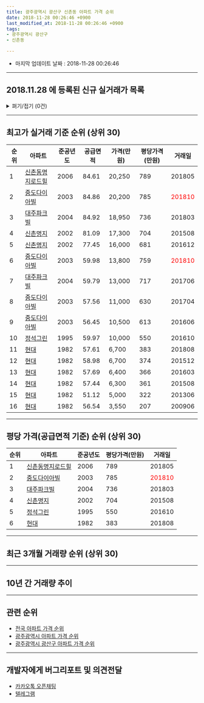 ```yaml
---
title: 광주광역시 광산구 신촌동 아파트 가격 순위
date: 2018-11-28 00:26:46 +0900
last_modified_at: 2018-11-28 00:26:46 +0900
tags:
- 광주광역시 광산구
- 신촌동

---
```


* 마지막 업데이트 날짜 : 2018-11-28 00:26:46

---

## 2018.11.28 에 등록된 신규 실거래가 목록

<details>
<summary>펴기/접기 (0건)</summary>
<div markdown="1">

|아파트|준공년도|공급면적|가격(만원)|평당가격(만원)|거래일|
|---|---|---|---|---|---|
|없음||||||


</div>
</details>

---

## 최고가 실거래 기준 순위 (상위 30)


|순위|아파트|준공년도|공급면적|가격(만원)|평당가격(만원)|거래일|
|---|---|---|---|---|---|---|
|1|[신촌동명지로드힐](https://search.naver.com/search.naver?query=%EA%B4%91%EC%A3%BC%EA%B4%91%EC%97%AD%EC%8B%9C+%EA%B4%91%EC%82%B0%EA%B5%AC+%EC%8B%A0%EC%B4%8C%EB%8F%99+%EC%8B%A0%EC%B4%8C%EB%8F%99%EB%AA%85%EC%A7%80%EB%A1%9C%EB%93%9C%ED%9E%90)|2006|84.61|20,250|789|201805|
|2|[중도다이아빌](https://search.naver.com/search.naver?query=%EA%B4%91%EC%A3%BC%EA%B4%91%EC%97%AD%EC%8B%9C+%EA%B4%91%EC%82%B0%EA%B5%AC+%EC%8B%A0%EC%B4%8C%EB%8F%99+%EC%A4%91%EB%8F%84%EB%8B%A4%EC%9D%B4%EC%95%84%EB%B9%8C)|2003|84.86|20,200|785|<span style="color:red">201810</span>|
|3|[대주파크빌](https://search.naver.com/search.naver?query=%EA%B4%91%EC%A3%BC%EA%B4%91%EC%97%AD%EC%8B%9C+%EA%B4%91%EC%82%B0%EA%B5%AC+%EC%8B%A0%EC%B4%8C%EB%8F%99+%EB%8C%80%EC%A3%BC%ED%8C%8C%ED%81%AC%EB%B9%8C)|2004|84.92|18,950|736|201803|
|4|[신촌명지](https://search.naver.com/search.naver?query=%EA%B4%91%EC%A3%BC%EA%B4%91%EC%97%AD%EC%8B%9C+%EA%B4%91%EC%82%B0%EA%B5%AC+%EC%8B%A0%EC%B4%8C%EB%8F%99+%EC%8B%A0%EC%B4%8C%EB%AA%85%EC%A7%80)|2002|81.09|17,300|704|201508|
|5|[신촌명지](https://search.naver.com/search.naver?query=%EA%B4%91%EC%A3%BC%EA%B4%91%EC%97%AD%EC%8B%9C+%EA%B4%91%EC%82%B0%EA%B5%AC+%EC%8B%A0%EC%B4%8C%EB%8F%99+%EC%8B%A0%EC%B4%8C%EB%AA%85%EC%A7%80)|2002|77.45|16,000|681|201612|
|6|[중도다이아빌](https://search.naver.com/search.naver?query=%EA%B4%91%EC%A3%BC%EA%B4%91%EC%97%AD%EC%8B%9C+%EA%B4%91%EC%82%B0%EA%B5%AC+%EC%8B%A0%EC%B4%8C%EB%8F%99+%EC%A4%91%EB%8F%84%EB%8B%A4%EC%9D%B4%EC%95%84%EB%B9%8C)|2003|59.98|13,800|759|<span style="color:red">201810</span>|
|7|[대주파크빌](https://search.naver.com/search.naver?query=%EA%B4%91%EC%A3%BC%EA%B4%91%EC%97%AD%EC%8B%9C+%EA%B4%91%EC%82%B0%EA%B5%AC+%EC%8B%A0%EC%B4%8C%EB%8F%99+%EB%8C%80%EC%A3%BC%ED%8C%8C%ED%81%AC%EB%B9%8C)|2004|59.79|13,000|717|201706|
|8|[중도다이아빌](https://search.naver.com/search.naver?query=%EA%B4%91%EC%A3%BC%EA%B4%91%EC%97%AD%EC%8B%9C+%EA%B4%91%EC%82%B0%EA%B5%AC+%EC%8B%A0%EC%B4%8C%EB%8F%99+%EC%A4%91%EB%8F%84%EB%8B%A4%EC%9D%B4%EC%95%84%EB%B9%8C)|2003|57.56|11,000|630|201704|
|9|[중도다이아빌](https://search.naver.com/search.naver?query=%EA%B4%91%EC%A3%BC%EA%B4%91%EC%97%AD%EC%8B%9C+%EA%B4%91%EC%82%B0%EA%B5%AC+%EC%8B%A0%EC%B4%8C%EB%8F%99+%EC%A4%91%EB%8F%84%EB%8B%A4%EC%9D%B4%EC%95%84%EB%B9%8C)|2003|56.45|10,500|613|201606|
|10|[정석그린](https://search.naver.com/search.naver?query=%EA%B4%91%EC%A3%BC%EA%B4%91%EC%97%AD%EC%8B%9C+%EA%B4%91%EC%82%B0%EA%B5%AC+%EC%8B%A0%EC%B4%8C%EB%8F%99+%EC%A0%95%EC%84%9D%EA%B7%B8%EB%A6%B0)|1995|59.97|10,000|550|201610|
|11|[현대](https://search.naver.com/search.naver?query=%EA%B4%91%EC%A3%BC%EA%B4%91%EC%97%AD%EC%8B%9C+%EA%B4%91%EC%82%B0%EA%B5%AC+%EC%8B%A0%EC%B4%8C%EB%8F%99+%ED%98%84%EB%8C%80)|1982|57.61|6,700|383|201808|
|12|[현대](https://search.naver.com/search.naver?query=%EA%B4%91%EC%A3%BC%EA%B4%91%EC%97%AD%EC%8B%9C+%EA%B4%91%EC%82%B0%EA%B5%AC+%EC%8B%A0%EC%B4%8C%EB%8F%99+%ED%98%84%EB%8C%80)|1982|58.98|6,700|374|201512|
|13|[현대](https://search.naver.com/search.naver?query=%EA%B4%91%EC%A3%BC%EA%B4%91%EC%97%AD%EC%8B%9C+%EA%B4%91%EC%82%B0%EA%B5%AC+%EC%8B%A0%EC%B4%8C%EB%8F%99+%ED%98%84%EB%8C%80)|1982|57.69|6,400|366|201603|
|14|[현대](https://search.naver.com/search.naver?query=%EA%B4%91%EC%A3%BC%EA%B4%91%EC%97%AD%EC%8B%9C+%EA%B4%91%EC%82%B0%EA%B5%AC+%EC%8B%A0%EC%B4%8C%EB%8F%99+%ED%98%84%EB%8C%80)|1982|57.44|6,300|361|201508|
|15|[현대](https://search.naver.com/search.naver?query=%EA%B4%91%EC%A3%BC%EA%B4%91%EC%97%AD%EC%8B%9C+%EA%B4%91%EC%82%B0%EA%B5%AC+%EC%8B%A0%EC%B4%8C%EB%8F%99+%ED%98%84%EB%8C%80)|1982|51.12|5,000|322|201306|
|16|[현대](https://search.naver.com/search.naver?query=%EA%B4%91%EC%A3%BC%EA%B4%91%EC%97%AD%EC%8B%9C+%EA%B4%91%EC%82%B0%EA%B5%AC+%EC%8B%A0%EC%B4%8C%EB%8F%99+%ED%98%84%EB%8C%80)|1982|56.54|3,550|207|200906|


---

## 평당 가격(공급면적 기준) 순위 (상위 30)


|순위|아파트|준공년도|평당가격(만원)|거래일|
|---|---|---|---|---|
|1|[신촌동명지로드힐](https://search.naver.com/search.naver?query=%EA%B4%91%EC%A3%BC%EA%B4%91%EC%97%AD%EC%8B%9C+%EA%B4%91%EC%82%B0%EA%B5%AC+%EC%8B%A0%EC%B4%8C%EB%8F%99+%EC%8B%A0%EC%B4%8C%EB%8F%99%EB%AA%85%EC%A7%80%EB%A1%9C%EB%93%9C%ED%9E%90)|2006|789|201805|
|2|[중도다이아빌](https://search.naver.com/search.naver?query=%EA%B4%91%EC%A3%BC%EA%B4%91%EC%97%AD%EC%8B%9C+%EA%B4%91%EC%82%B0%EA%B5%AC+%EC%8B%A0%EC%B4%8C%EB%8F%99+%EC%A4%91%EB%8F%84%EB%8B%A4%EC%9D%B4%EC%95%84%EB%B9%8C)|2003|785|<span style="color:red">201810</span>|
|3|[대주파크빌](https://search.naver.com/search.naver?query=%EA%B4%91%EC%A3%BC%EA%B4%91%EC%97%AD%EC%8B%9C+%EA%B4%91%EC%82%B0%EA%B5%AC+%EC%8B%A0%EC%B4%8C%EB%8F%99+%EB%8C%80%EC%A3%BC%ED%8C%8C%ED%81%AC%EB%B9%8C)|2004|736|201803|
|4|[신촌명지](https://search.naver.com/search.naver?query=%EA%B4%91%EC%A3%BC%EA%B4%91%EC%97%AD%EC%8B%9C+%EA%B4%91%EC%82%B0%EA%B5%AC+%EC%8B%A0%EC%B4%8C%EB%8F%99+%EC%8B%A0%EC%B4%8C%EB%AA%85%EC%A7%80)|2002|704|201508|
|5|[정석그린](https://search.naver.com/search.naver?query=%EA%B4%91%EC%A3%BC%EA%B4%91%EC%97%AD%EC%8B%9C+%EA%B4%91%EC%82%B0%EA%B5%AC+%EC%8B%A0%EC%B4%8C%EB%8F%99+%EC%A0%95%EC%84%9D%EA%B7%B8%EB%A6%B0)|1995|550|201610|
|6|[현대](https://search.naver.com/search.naver?query=%EA%B4%91%EC%A3%BC%EA%B4%91%EC%97%AD%EC%8B%9C+%EA%B4%91%EC%82%B0%EA%B5%AC+%EC%8B%A0%EC%B4%8C%EB%8F%99+%ED%98%84%EB%8C%80)|1982|383|201808|


---

## 최근 3개월 거래량 순위 (상위 30)


<div style="width:100%;">
    <canvas id="deal_count_ranking" height="250"></canvas>
</div>


<script>
new Chart(document.getElementById("deal_count_ranking"), {
    type: 'horizontalBar',
    data: {
        labels: ['중도다이아빌', '신촌명지', '정석그린', '신촌동명지로드힐', '대주파크빌'],
        datasets: [{
            label: '실거래 수',
            data: [5, 4, 2, 1, 1],
            borderColor: "rgba(255, 0, 128, 1)",
            backgroundColor: "rgba(255, 0, 128, 0.5)",
            fill: false,
        }]
    },
    options: {
        responsive: true,
        title: {
            display: true,
            text: '최근 3개월 거래량 순위'
        },
        tooltips: {
            mode: 'index',
            intersect: false,
            callbacks: {
                title: function(tooltipItems, data) {
                    return "실거래 수:";
                },
                label: function(tooltipItem, data) {
                    return data.labels[tooltipItem.index] + ": " + tooltipItem.xLabel;
                }
            }
        },
        hover: {
            mode: 'nearest',
            intersect: true
        },
        scales: {
            xAxes: [{
                display: true,
                scaleLabel: {
                    display: true,
                    labelString: '실거래 수'
                },
                ticks: {
                    suggestedMin: 0,
                }
            }],
            yAxes: [{
                display: true,
                ticks: {
                    autoSkip: false,
                    callback: function(value, index, values) {
                        if (value.length > 15)
                            return value.substr(0, 13) + "...";
                        else
                            return value;
                    }
                },
                scaleLabel: {
                    display: false,
                }
            }]
        }
    }
});

</script>


---

## 10년 간 거래량 추이


<div style="width:100%;">
    <canvas id="deal_progress" height="250"></canvas>
</div>

<script>
new Chart(document.getElementById("deal_progress"), {
    type: 'line',
    data: {
        labels: ['200811','200812','200901','200902','200903','200904','200905','200906','200907','200908','200909','200910','200911','200912','201001','201002','201003','201004','201005','201006','201007','201008','201009','201010','201011','201012','201101','201102','201103','201104','201105','201106','201107','201108','201109','201110','201111','201112','201201','201202','201203','201204','201205','201206','201207','201208','201209','201210','201211','201212','201301','201302','201303','201304','201305','201306','201307','201308','201309','201310','201311','201312','201401','201402','201403','201404','201405','201406','201407','201408','201409','201410','201411','201412','201501','201502','201503','201504','201505','201506','201507','201508','201509','201510','201511','201512','201601','201602','201603','201604','201605','201606','201607','201608','201609','201610','201611','201612','201701','201702','201703','201704','201705','201706','201707','201708','201709','201710','201711','201712','201801','201802','201803','201804','201805','201806','201807','201808','201809','201810','201811'],
        datasets: [{
            label: '실거래 수',
            pointRadius: 1,
            data: [3, 2, 26, 3, 3, 3, 3, 2, 1, 1, 3, 5, 1, 63, 2, 2, 3, 10, 4, 3, 2, 6, 3, 8, 5, 5, 11, 16, 20, 16, 10, 8, 3, 5, 2, 3, 3, 3, 4, 7, 9, 2, 7, 2, 2, 1, 0, 0, 5, 5, 2, 1, 0, 2, 7, 5, 5, 2, 2, 5, 4, 2, 4, 4, 6, 1, 5, 4, 6, 1, 5, 3, 6, 14, 5, 13, 16, 5, 4, 3, 5, 9, 3, 2, 40, 16, 6, 3, 8, 4, 6, 23, 11, 12, 3, 4, 0, 5, 1, 3, 4, 9, 3, 1, 2, 4, 6, 5, 3, 2, 5, 3, 6, 1, 7, 0, 3, 5, 4, 6, 3],
            borderColor: "rgba(255, 201, 14, 1)",
            backgroundColor: "rgba(255, 201, 14, 0.5)",
            fill: true,
        }]
    },
    options: {
        responsive: true,
        title: {
            display: true,
            text: '10년간 거래량 추이'
        },
        tooltips: {
            mode: 'index',
            intersect: false,
        },
        hover: {
            mode: 'nearest',
            intersect: true
        },
        scales: {
            xAxes: [{
                display: true,
                scaleLabel: {
                    display: true,
                    labelString: '년/월'
                }
            }],
            yAxes: [{
                display: true,
                ticks: {
                    suggestedMin: 0,
                },
                scaleLabel: {
                    display: true,
                    labelString: '실거래 수'
                }
            }]
        }
    }
});

</script>


---

## 관련 순위

- [전국 아파트 가격 순위](https://inasie.github.io/apt-ranking/전국)
- [광주광역시 아파트 가격 순위](https://inasie.github.io/apt-ranking/광주광역시)
- [광주광역시 광산구 아파트 가격 순위](https://inasie.github.io/apt-ranking/광주광역시-광산구)


---

## 개발자에게 버그리포트 및 의견전달

- [카카오톡 오픈채팅](https://open.kakao.com/o/gLJUAP4)
- [텔레그램](https://t.me/inasie)

